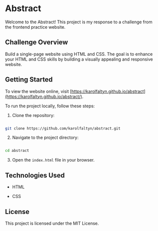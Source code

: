 # Abstract

Welcome to the Abstract! This project is my response to a challenge from the frontend practice website.

## Challenge Overview

Build a single-page website using HTML and CSS. The goal is to enhance your HTML and CSS skills by building a visually appealing and responsive website.

## Getting Started

To view the website online, visit [https://karolfaltyn.github.io/abstract](https://karolfaltyn.github.io/abstract/).

To run the project locally, follow these steps:

1. Clone the repository:

```bash

git clone https://github.com/karolfaltyn/abstract.git

```

2. Navigate to the project directory:

```bash

cd abstract

```

3. Open the `index.html` file in your browser.

## Technologies Used

- HTML

- CSS

## License

This project is licensed under the MIT License.
